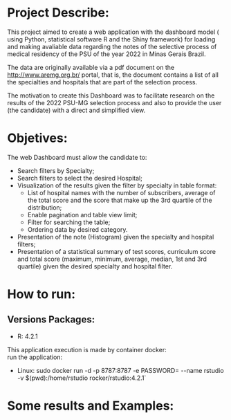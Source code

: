 # Project Describe: 
  This project aimed to create a web application with the dashboard model ( using Python, statistical software R and the Shiny framework) for loading and making avaliable data regarding the notes of the selective process of medical residency of the PSU of the year 2022 in Minas Gerais Brazil. 
  
  The data are originally available via a pdf document on the http://www.aremg.org.br/ portal, that is, the document contains a list of all the specialties and hospitals that are part of the selection process.
  
  The motivation to create this Dashboard was to facilitate research on the results of the 2022 PSU-MG selection process and also to provide the user (the candidate) with a direct and simplified view.

# Objetives: 
The web Dashboard must allow the candidate to:
  * Search filters by Specialty;  
  * Search filters to select the desired Hospital;  
  * Visualization of the results given the filter by specialty in table format:
    * List of hospital names with the number of subscribers, average of the total score and the score that make up the 3rd quartile of the distribution;  
    * Enable pagination and table view limit;  
    * Filter for searching the table;  
    * Ordering data by desired category.  
  * Presentation of the note (Histogram) given the specialty and hospital filters;  
  * Presentation of a statistical summary of test scores, curriculum score and total score (maximum, minimum, average, median, 1st and 3rd quartile) given the desired specialty and hospital filter.

# How to run: 
## Versions Packages: 
  * R: 4.2.1
 
This application execution is made by container docker:  
run the application:
  * Linux: sudo docker run -d -p 8787:8787 -e PASSWORD=<password>  --name rstudio -v $(pwd):/home/rstudio  rocker/rstudio:4.2.1`  

# Some results and Examples: 
